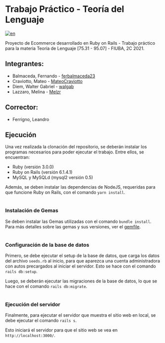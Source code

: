# Trabajo Práctico - Teoría del Lenguaje

[![en](https://img.shields.io/badge/lang-en-blue.svg)](https://github.com/walgab/Legendary_Motorsport)

Proyecto de Ecommerce desarrollado en Ruby on Rails - Trabajo práctico para la materia Teoría de Lenguaje [75.31 - 95.07] - FIUBA, 2C 2021.

## Integrantes:
- Balmaceda, Fernando - [ferbalmaceda23](https://github.com/ferbalmaceda23)
- Craviotto, Mateo - [MateoCraviotto](https://github.com/MateoCraviotto)
- Diem, Walter Gabriel - [walgab](https://github.com/walgab)
- Lazzaro, Melina - [Melzr](https://github.com/Melzr)

## Corrector:
- Ferrigno, Leandro

## Ejecución
Una vez realizada la clonación del repositorio, se deberán instalar los programas necesarios para poder ejecutar el trabajo. Entre ellos, se encuentran:

- Ruby (versión 3.0.0)
- Ruby on Rails (versión 6.1.4.1)
- MySQL y MySQLd (mysql2 versión 0.5) 

Además, se deben instalar las dependencias de NodeJS, requeridas para que funcione Ruby on Rails, con el comando ```yarn install```.
<br><br>

### Instalación de Gemas
Se deben instalar las Gemas utilizadas con el comando ```bundle install```.
Para más detalles sobre las gemas y sus versiones, ver el [gemfile](https://github.com/MateoCraviotto/TP-Ruby-TDL/blob/main/ecommerce/Gemfile).
<br><br>

### Configuración de la base de datos

Primero, se debe ejecutar el setup de la base de datos, que carga los datos del archivo ```seeds.rb``` al inicio, para que aparezca una cuenta administradora con autos precargados al iniciar el servidor. Esto se hace con el comando ```rails db:setup```.

Luego, se deberán ejecutar las migraciones de la base de datos, lo que se hace con el comando ```rails db:migrate```.
<br><br>

### Ejecución del servidor

Finalmente, para ejecutar el servidor que muestra el sitio web en local, se debe ejecutar el comando ```rails s```.

Esto iniciará el servidor para que el sitio web se vea en ```http://localhost:3000/```.